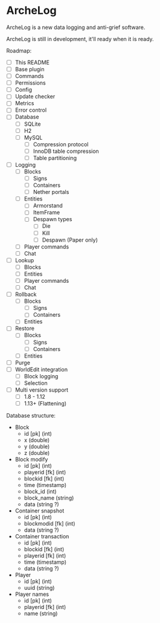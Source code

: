 # ArcheLog
ArcheLog is a new data logging and anti-grief software.

ArcheLog is still in development, it'll ready when it is ready.

Roadmap:
- [ ] This README
- [ ] Base plugin
- [ ] Commands
- [ ] Permissions
- [ ] Config
- [ ] Update checker
- [ ] Metrics
- [ ] Error control
- [ ] Database
  - [ ] SQLite
  - [ ] H2
  - [ ] MySQL
    - [ ] Compression protocol
    - [ ] InnoDB table compression
    - [ ] Table partitioning
- [ ] Logging
  - [ ] Blocks
    - [ ] Signs
    - [ ] Containers
    - [ ] Nether portals
  - [ ] Entities
    - [ ] Armorstand
    - [ ] ItemFrame
    - [ ] Despawn types
      - [ ] Die
      - [ ] Kill
      - [ ] Despawn (Paper only)
  - [ ] Player commands
  - [ ] Chat
- [ ] Lookup
  - [ ] Blocks
  - [ ] Entities
  - [ ] Player commands
  - [ ] Chat
- [ ] Rollback
  - [ ] Blocks
    - [ ] Signs
    - [ ] Containers
  - [ ] Entities
- [ ] Restore
  - [ ] Blocks
    - [ ] Signs
    - [ ] Containers
  - [ ] Entities
- [ ] Purge
- [ ] WorldEdit integration
  - [ ] Block logging
  - [ ] Selection
- [ ] Multi version support
  - [ ] 1.8 - 1.12
  - [ ] 1.13+ (Flattening)
  
Database structure:
- Block
  - id [pk] (int)
  - x (double)
  - y (double)
  - z (double)
- Block modify
  - id [pk] (int)
  - playerid [fk] (int)
  - blockid [fk] (int)
  - time (timestamp)
  - block_id (int)
  - block_name (string)
  - data (string ?)
- Container snapshot
  - id [pk] (int)
  - blockmodid [fk] (int)
  - data (string ?)
- Container transaction
  - id [pk] (int)
  - blockid [fk] (int)
  - playerid [fk] (int)
  - time (timestamp)
  - data (string ?)
- Player
  - id [pk] (int)
  - uuid (string)
- Player names
  - id [pk] (int)
  - playerid [fk] (int)
  - name (string)
